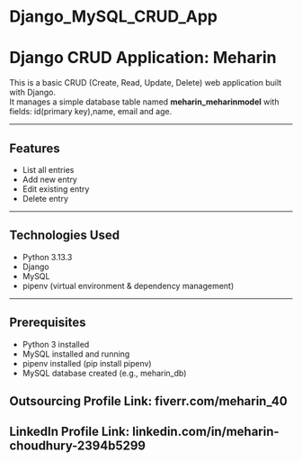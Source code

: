 # Django_MySQL_CRUD_App
# Django CRUD Application: Meharin

This is a basic CRUD (Create, Read, Update, Delete) web application built with Django.  
It manages a simple database table named **meharin_meharinmodel** with fields: id(primary key),name, email and age.

---

## Features

- List all entries
- Add new entry
- Edit existing entry
- Delete entry

---

## Technologies Used

- Python 3.13.3
- Django
- MySQL
- pipenv (virtual environment & dependency management)

---

## Prerequisites

- Python 3 installed
- MySQL installed and running
- pipenv installed (pip install pipenv)
- MySQL database created (e.g., meharin_db)

## Outsourcing Profile Link:  fiverr.com/meharin_40
## LinkedIn Profile Link: linkedin.com/in/meharin-choudhury-2394b5299



